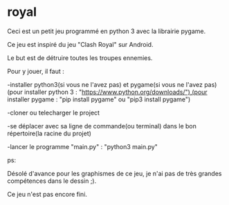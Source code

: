 # royal
Ceci est un petit jeu programmé en python 3 avec la librairie pygame.

Ce jeu est inspiré du jeu "Clash Royal" sur Android.

Le but est de détruire toutes les troupes ennemies.

Pour y jouer, il faut :

 -installer python3(si vous ne l'avez pas) et pygame(si vous ne l'avez pas)
 (pour installer python 3 : "https://www.python.org/downloads/"),(pour installer pygame : "pip install pygame" ou "pip3 install pygame")

 -cloner ou telecharger le project
 
 -se déplacer avec sa ligne de commande(ou terminal) dans le bon répertoire(la racine du projet)
 
 -lancer le programme "main.py" : "python3 main.py"
 

ps:

Désolé d'avance pour les graphismes de ce jeu, je n'ai pas de très grandes compétences dans le dessin ;).

Ce jeu n'est pas encore fini.
